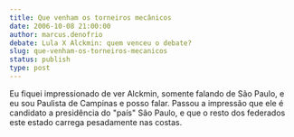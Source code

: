 ```yaml
---
title: Que venham os torneiros mecânicos
date: 2006-10-08 21:00:00
author: marcus.denofrio
debate: Lula X Alckmin: quem venceu o debate?
slug: que-venham-os-torneiros-mecanicos
status: publish 
type: post
---
```


Eu fiquei impressionado de ver Alckmin, somente falando de São Paulo, e eu sou Paulista de Campinas e posso falar. Passou a impressão que ele é candidato a presidência do "país" São Paulo, e que o resto dos federados este estado carrega pesadamente nas costas.
